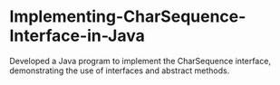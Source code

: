 # Implementing-CharSequence-Interface-in-Java
 Developed a Java program to implement the CharSequence interface, demonstrating the use of interfaces and abstract methods.
